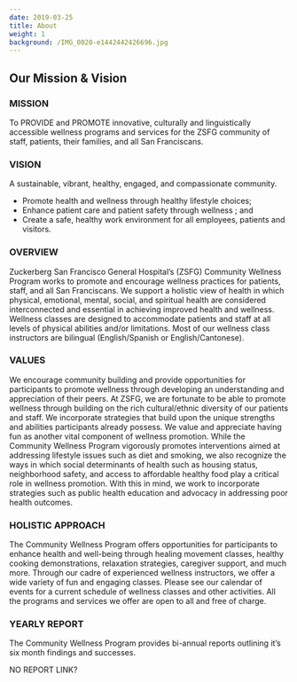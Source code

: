 ```yaml
---
date: 2019-03-25
title: About
weight: 1
background: /IMG_0020-e1442442426696.jpg
---
```


## Our Mission & Vision

### MISSION

To PROVIDE and PROMOTE innovative, culturally and linguistically accessible wellness programs and services for the ZSFG community of staff, patients, their families, and all San Franciscans.

### VISION

A sustainable, vibrant, healthy, engaged, and compassionate community.

* Promote health and wellness through healthy lifestyle choices;
* Enhance patient care and patient safety through wellness ; and
* Create a safe, healthy work environment for all employees, patients and visitors.

### OVERVIEW

Zuckerberg San Francisco General Hospital’s (ZSFG) Community Wellness Program works to promote and encourage wellness practices for patients, staff, and all San Franciscans.  We support a holistic view of health in which physical, emotional, mental, social, and spiritual health are considered interconnected and essential in achieving improved health and wellness.  Wellness classes are designed to accommodate patients and staff at all levels of physical abilities and/or limitations.  Most of our wellness class instructors are bilingual (English/Spanish or English/Cantonese).

### VALUES

We encourage community building and provide opportunities for participants to promote wellness through developing an understanding and appreciation of their peers.  At ZSFG, we are fortunate to be able to promote wellness through building on the rich cultural/ethnic diversity of our patients and staff. We incorporate strategies that build upon the unique strengths and abilities participants already possess. We value and appreciate having fun as another vital component of wellness promotion. While the Community Wellness Program vigorously promotes interventions aimed at addressing lifestyle issues such as diet and smoking, we also recognize the ways in which social determinants of health such as housing status, neighborhood safety, and access to affordable healthy food play a critical role in wellness promotion. With this in mind, we work to incorporate strategies such as public health education and advocacy in addressing poor health outcomes.

### HOLISTIC APPROACH

The Community Wellness Program offers opportunities for participants to enhance health and well-being through healing movement classes, healthy cooking demonstrations, relaxation strategies, caregiver support, and much more.  Through our cadre of experienced wellness instructors, we offer a wide variety of fun and engaging classes.  Please see our calendar of events for a current schedule of wellness classes and other activities. All the programs and services we offer are open to all and free of charge.

### YEARLY REPORT

The Community Wellness Program provides  bi-annual reports outlining it’s six month findings and successes.

NO REPORT LINK?
